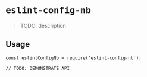 # `eslint-config-nb`

> TODO: description

## Usage

```
const eslintConfigNb = require('eslint-config-nb');

// TODO: DEMONSTRATE API
```
